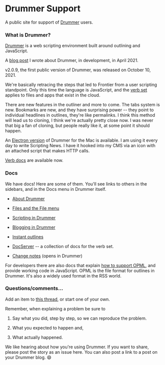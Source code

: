 # Drummer Support

A public site for support of <a href="http://drummer.scripting.com/">Drummer</a> users. 

### What is Drummer?

<a href="http://docserver.scripting.com/drummer/electricDrummer.opml">Drummer</a> is a web scripting environment built around outlining and JavaScript.

A <a href="http://scripting.com/2021/04/03/133021.html?title=theMakingOfDrummer">blog post</a> I wrote about Drummer, in development, in April 2021. 

v2.0.9, the first public version of Drummer, was released on October 10, 2021.

We're basically retracing the steps that led to Frontier from a user scripting standpoint. Only this time the language is JavaScript, and the <a href="http://scripting.com/code/docserver/?verb=op.go">verb set</a> applies to files and apps that exist in the cloud. 

There are new features in the outliner and more to come. The tabs system is new. Bookmarks are new, and they have surprising power -- they point to individual headlines in outlines, they're like permalinks. I think this method will lead us to cloning, I think we're actually pretty close now. I was never that big a fan of cloning, but people really like it, at some point it should happen. 

An <a href="http://docserver.scripting.com/drummer/electricDrummer.opml">Electron version</a> of Drummer for the Mac is available. I am using it every day to write Scripting News. I have it hooked into my CMS via an icon with an attached script that makes HTTP calls. 

<a href="http://scripting.com/code/docserver/?verb=op.go">Verb docs</a> are available now. 

### Docs

We have docs! Here are some of them. You'll see links to others in the sidebars, and in the Docs menu in Drummer itself.  

* <a href="http://docserver.scripting.com/drummer/about.opml">About Drummer</a>

* <a href="http://docserver.scripting.com/drummer/files.opml">Files and the File menu</a>

* <a href="http://docserver.scripting.com/drummer/scripting.opml">Scripting in Drummer</a>

* <a href="http://docserver.scripting.com/drummer/blogging.opml">Blogging in Drummer</a>

* <a href="http://docserver.scripting.com/drummer/instantOutlines.opml">Instant outlines</a>

* <a href="http://docserver.scripting.com/">DocServer</a> -- a collection of docs for the verb set.

* <a href="http://drummer.scripting.com/?url=http://drummer.scripting.com/davewiner/drummer/changeNotes.opml">Change notes</a> (opens in Drummer)

For developers there are also docs that explain <a href="http://this.how/opmlChecklist/">how to support OPML</a>, and provide working code in JavaScript. OPML is the file format for outlines in Drummer. It's also a widely used format in the RSS world.  

### Questions/comments...

Add an item to <a href="https://github.com/scripting/drummerTesting/issues/38">this thread</a>, or start one of your own.

Remember, when explaining a problem be sure to 

1. Say what you did, step by step, so we can reproduce the problem.

2. What you expected to happen and,

3. What actually happened. 

We like hearing about how you're using Drummer. If you want to share, please post the story as an issue here. You can also post a link to a post on your Drummer blog. :smile:

